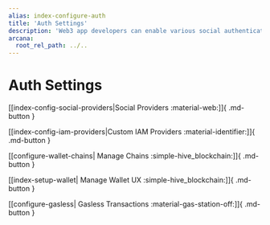 ```yaml
---
alias: index-configure-auth
title: 'Auth Settings'
description: 'Web3 app developers can enable various social authentication providers or custom IAM providers to onboard users in the app.'
arcana:
  root_rel_path: ../..
---
```


# Auth Settings

<!--
Use the [{{config.extra.arcana.dashboard_name}}]({{page.meta.arcana.root_rel_path}}/concepts/dashboard.md) and configure the [{{config.extra.arcana.sdk_name}}]({{page.meta.arcana.root_rel_path}}/concepts/authsdk.md) usage as per your app requirements.
--->

[[index-config-social-providers|Social Providers :material-web:]]{ .md-button }

[[index-config-iam-providers|Custom IAM Providers :material-identifier:]]{ .md-button }

[[configure-wallet-chains| Manage Chains :simple-hive_blockchain:]]{ .md-button }

[[index-setup-wallet| Manage Wallet UX :simple-hive_blockchain:]]{ .md-button }

[[configure-gasless| Gasless Transactions :material-gas-station-off:]]{ .md-button }

